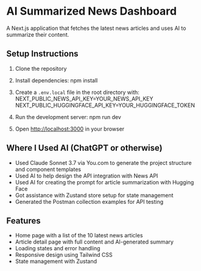 # AI Summarized News Dashboard

A Next.js application that fetches the latest news articles and uses AI to summarize their content.

## Setup Instructions

1. Clone the repository

2. Install dependencies:
npm install

3. Create a `.env.local` file in the root directory with:
NEXT_PUBLIC_NEWS_API_KEY=YOUR_NEWS_API_KEY
NEXT_PUBLIC_HUGGINGFACE_API_KEY=YOUR_HUGGINGFACE_TOKEN

4. Run the development server:
npm run dev

5. Open [http://localhost:3000](http://localhost:3000) in your browser

## Where I Used AI (ChatGPT or otherwise)

- Used Claude Sonnet 3.7 via You.com to generate the project structure and component templates
- Used AI to help design the API integration with News API
- Used AI for creating the prompt for article summarization with Hugging Face
- Got assistance with Zustand store setup for state management
- Generated the Postman collection examples for API testing

## Features

- Home page with a list of the 10 latest news articles
- Article detail page with full content and AI-generated summary
- Loading states and error handling
- Responsive design using Tailwind CSS
- State management with Zustand
